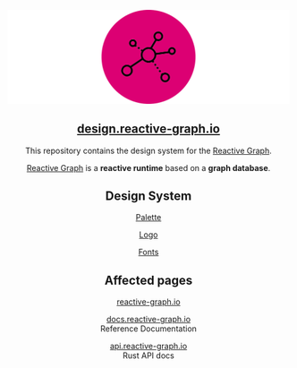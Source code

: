 <p align="center">
  <a href="https://github.com/reactive-graph/reactive-graph"><img src="https://raw.githubusercontent.com/reactive-graph/.github/main/profile/images/reactive-graph-full-mexican-pink-black_512.png" alt="Reactive Graph"></a>
</p>

<h2 align="center">
    <a href="https://design.reactive-graph.io/">design.reactive-graph.io</a>
</h2>

<p align="center">
This repository contains the design system for the <a href="https://github.com/reactive-graph/reactive-graph">Reactive Graph</a>.
</p>

<p align="center">
  <a href="https://github.com/reactive-graph/reactive-graph">Reactive Graph</a> is a <b>reactive runtime</b> based on a <b>graph database</b>.
</p>

<h2 align="center">Design System</h2>

<p align="center">
  <a href="https://design.reactive-graph.io/docs/palette.html">Palette</a>
</p>

<p align="center">
  <a href="https://design.reactive-graph.io/docs/logo.html">Logo</a>
</p>

<p align="center">
  <a href="https://design.reactive-graph.io/docs/fonts.html">Fonts</a>
</p>

<h2 align="center">Affected pages</h2>

<p align="center">
  <a href="https://reactive-graph.io/">reactive-graph.io</a>
</p>

<p align="center">
  <a href="https://docs.reactive-graph.io/">docs.reactive-graph.io</a>
  <br>
  Reference Documentation
</p>

<p align="center">
  <a href="https://api.reactive-graph.io/">api.reactive-graph.io</a>
  <br>
  Rust API docs
</p>
